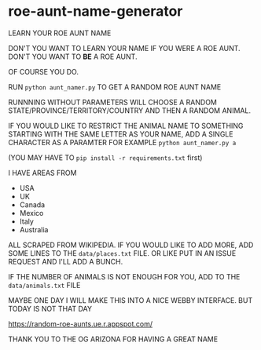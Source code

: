 # roe-aunt-name-generator
LEARN YOUR ROE AUNT NAME

DON'T YOU WANT TO LEARN YOUR NAME IF YOU WERE A ROE AUNT. DON'T YOU WANT TO **BE** A ROE AUNT.

OF COURSE YOU DO.

RUN `python aunt_namer.py` TO GET A RANDOM ROE AUNT NAME

RUNNNING WITHOUT PARAMETERS WILL CHOOSE A RANDOM STATE/PROVINCE/TERRITORY/COUNTRY AND THEN A RANDOM ANIMAL.

IF YOU WOULD LIKE TO RESTRICT THE ANIMAL NAME TO SOMETHING STARTING WITH THE SAME LETTER AS YOUR NAME, ADD A SINGLE CHARACTER AS A PARAMTER FOR EXAMPLE `python aunt_namer.py a`

(YOU MAY HAVE TO `pip install -r requirements.txt` first)

I HAVE AREAS FROM 
- USA
- UK
- Canada
- Mexico
- Italy
- Australia

ALL SCRAPED FROM WIKIPEDIA. IF YOU WOULD LIKE TO ADD MORE, ADD SOME LINES TO THE `data/places.txt` FILE. OR LIKE PUT IN AN ISSUE REQUEST AND I'LL ADD A BUNCH.

IF THE NUMBER OF ANIMALS IS NOT ENOUGH FOR YOU, ADD TO THE `data/animals.txt` FILE

MAYBE ONE DAY I WILL MAKE THIS INTO A NICE WEBBY INTERFACE. BUT TODAY IS NOT THAT DAY

https://random-roe-aunts.ue.r.appspot.com/

THANK YOU TO THE OG ARIZONA FOR HAVING A GREAT NAME
